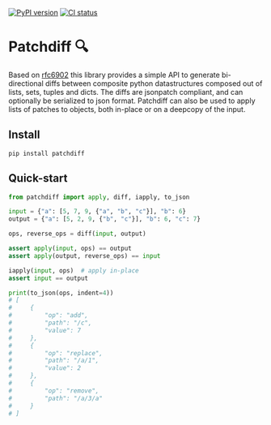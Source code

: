[![PyPI version](https://badge.fury.io/py/patchdiff.svg)](https://badge.fury.io/py/patchdiff)
[![CI status](https://github.com/fork-tongue/patchdiff/workflows/CI/badge.svg)](https://github.com/fork-tongue/patchdiff/actions)

# Patchdiff 🔍

Based on [rfc6902](https://github.com/chbrown/rfc6902) this library provides a simple API to generate bi-directional diffs between composite python datastructures composed out of lists, sets, tuples and dicts. The diffs are jsonpatch compliant, and can optionally be serialized to json format. Patchdiff can also be used to apply lists of patches to objects, both in-place or on a deepcopy of the input.

## Install

`pip install patchdiff`

## Quick-start

```python
from patchdiff import apply, diff, iapply, to_json

input = {"a": [5, 7, 9, {"a", "b", "c"}], "b": 6}
output = {"a": [5, 2, 9, {"b", "c"}], "b": 6, "c": 7}

ops, reverse_ops = diff(input, output)

assert apply(input, ops) == output
assert apply(output, reverse_ops) == input

iapply(input, ops)  # apply in-place
assert input == output

print(to_json(ops, indent=4))
# [
#     {
#         "op": "add",
#         "path": "/c",
#         "value": 7
#     },
#     {
#         "op": "replace",
#         "path": "/a/1",
#         "value": 2
#     },
#     {
#         "op": "remove",
#         "path": "/a/3/a"
#     }
# ]
```
